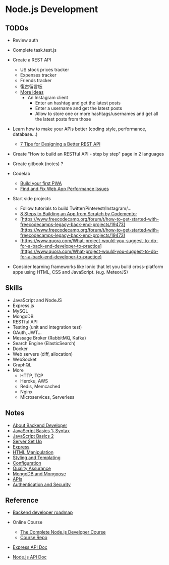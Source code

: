 # Node.js Development

## TODOs

* Review auth

* Complete task.test.js

* Create a REST API
  * US stock prices tracker
  * Expenses tracker
  * Friends tracker
  * 復古留言板
  * [More ideas](https://flaviocopes.com/sample-app-ideas/)
    * An Instagram client
      * Enter an hashtag and get the latest posts
      * Enter a username and get the latest posts
      * Allow to store one or more hashtags/usernames and get all the latest posts from those

* Learn how to make your APIs better (coding style, performance, database...)
  * [7 Tips for Designing a Better REST API](https://www.kennethlange.com/7-tips-for-designing-a-better-rest-api/)

* Create "How to build an RESTful API - step by step" page in 2 languages

* Create gitbook (notes) ?

* Codelab
  * [Build your first PWA](https://codelabs.developers.google.com/codelabs/your-first-pwapp/#0)
  * [Find and Fix Web App Performance Issues](https://developers.google.com/web/fundamentals/codelabs/web-perf/)

* Start side projects
  * Follow tutorials to build Twitter/Pinterest/Instagram/...
  * [8 Steps to Building an App from Scratch by Codementor](https://tinyurl.com/tajj522)
  * [https://www.freecodecamp.org/forum/t/how-to-get-started-with-freecodecamps-legacy-back-end-projects/19473](https://www.freecodecamp.org/forum/t/how-to-get-started-with-freecodecamps-legacy-back-end-projects/19473)
  * [https://www.quora.com/What-project-would-you-suggest-to-do-for-a-back-end-developer-to-practice](https://www.quora.com/What-project-would-you-suggest-to-do-for-a-back-end-developer-to-practice)

* Consider learning frameworks like Ionic that let you build cross-platform apps using HTML, CSS and JavaScript. (e.g. MeteorJS)

## Skills

* JavaScript and NodeJS
* Express.js
* MySQL
* MongoDB
* RESTful API
* Testing (unit and integration test)
* OAuth, JWT...
* Message Broker (RabbitMQ, Kafka)
* Search Engine (ElasticSearch)
* Docker
* Web servers (diff, allocation)
* WebSocket
* GraphQL
* More
  * HTTP, TCP
  * Heroku, AWS
  * Redis, Memcached
  * Nginx
  * Microservices, Serverless

## Notes

* [About Backend Developer](./course_notes/backend_developer.md)
* [JavaScript Basics 1: Syntax](./course_notes/js_basics1.md)
* [JavaScript Basics 2](./course_notes/js_basics2.md)
* [Server Set Up](./course_notes/server.md)
* [Express](./course_notes/express.md)
* [HTML Manipulation](./course_notes/html_manipulation.md)
* [Styling and Templating](./course_notes/styling_and_templating.md)
* [Configuration](./course_notes/config.md)
* [Quality Assurance](./course_notes/qa.md)
* [MongoDB and Mongoose](./course_notes/mongodb.md)
* [APIs](./course_notes/apis.md)
* [Authentication and Security](./course_notes/authentication_and_security.md)

## Reference

* [Backend developer roadmap](https://github.com/kamranahmedse/developer-roadmap)

* Online Course
  * [The Complete Node.js Developer Course](https://www.udemy.com/course/the-complete-nodejs-developer-course-2/)
  * [Course Repo](https://links.mead.io/nodecourse)

* [Express API Doc](http://expressjs.com/en/api.html)
* [Node.js API Doc](https://nodejs.org/api/http.html)
